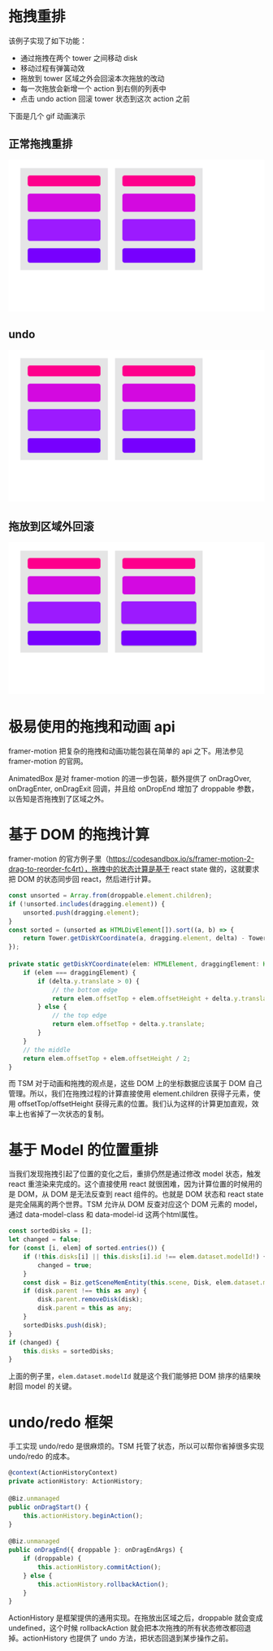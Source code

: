 # 拖拽重排

该例子实现了如下功能：

* 通过拖拽在两个 tower 之间移动 disk
* 移动过程有弹簧动效
* 拖放到 tower 区域之外会回滚本次拖放的改动
* 每一次拖放会新增一个 action 到右侧的列表中
* 点击 undo action 回滚 tower 状态到这次 action 之前

下面是几个 gif 动画演示

## 正常拖拽重排

![normal-drop](./normal-drop.gif)

## undo

![undo](./undo.gif)

## 拖放到区域外回滚

![drop-outside](./drop-outside.gif)

# 极易使用的拖拽和动画 api

framer-motion 把复杂的拖拽和动画功能包装在简单的 api 之下。用法参见 framer-motion 的官网。

AnimatedBox 是对 framer-motion 的进一步包装，额外提供了 onDragOver, onDragEnter, onDragExit 回调，并且给 onDropEnd 增加了 droppable 参数，以告知是否拖拽到了区域之外。

# 基于 DOM 的拖拽计算

framer-motion 的官方例子里（https://codesandbox.io/s/framer-motion-2-drag-to-reorder-fc4rt），拖拽中的状态计算是基于 react state 做的，这就要求把 DOM 的状态同步回 react，然后进行计算。

```ts
const unsorted = Array.from(droppable.element.children);
if (!unsorted.includes(dragging.element)) {
    unsorted.push(dragging.element);
}
const sorted = (unsorted as HTMLDivElement[]).sort((a, b) => {
    return Tower.getDiskYCoordinate(a, dragging.element, delta) - Tower.getDiskYCoordinate(b, dragging.element, delta);
});

private static getDiskYCoordinate(elem: HTMLElement, draggingElement: HTMLElement, delta: BoxDelta) {
    if (elem === draggingElement) {
        if (delta.y.translate > 0) {
            // the bottom edge
            return elem.offsetTop + elem.offsetHeight + delta.y.translate;
        } else {
            // the top edge
            return elem.offsetTop + delta.y.translate;
        }
    }
    // the middle
    return elem.offsetTop + elem.offsetHeight / 2;
}
```

而 TSM 对于动画和拖拽的观点是，这些 DOM 上的坐标数据应该属于 DOM 自己管理。所以，我们在拖拽过程的计算直接使用 element.children 获得子元素，使用 offsetTop/offsetHeight 获得元素的位置。我们认为这样的计算更加直观，效率上也省掉了一次状态的复制。

# 基于 Model 的位置重排

当我们发现拖拽引起了位置的变化之后，重排仍然是通过修改 model 状态，触发 react 重渲染来完成的。这个直接使用 react 就很困难，因为计算位置的时候用的是 DOM，从 DOM 是无法反查到 react 组件的。也就是 DOM 状态和 react state 是完全隔离的两个世界。TSM 允许从 DOM 反查对应这个 DOM 元素的 model，通过 data-model-class 和 data-model-id 这两个html属性。

```ts
const sortedDisks = [];
let changed = false;
for (const [i, elem] of sorted.entries()) {
    if (!this.disks[i] || this.disks[i].id !== elem.dataset.modelId!) {
        changed = true;
    }
    const disk = Biz.getSceneMemEntity(this.scene, Disk, elem.dataset.modelId!);
    if (disk.parent !== this as any) {
        disk.parent.removeDisk(disk);
        disk.parent = this as any;
    }
    sortedDisks.push(disk);
}
if (changed) {
    this.disks = sortedDisks;
}
```

上面的例子里，`elem.dataset.modelId` 就是这个我们能够把 DOM 排序的结果映射回 model 的关键。

# undo/redo 框架

手工实现 undo/redo 是很麻烦的。TSM 托管了状态，所以可以帮你省掉很多实现 undo/redo 的成本。

```ts
@context(ActionHistoryContext)
private actionHistory: ActionHistory;

@Biz.unmanaged
public onDragStart() {
    this.actionHistory.beginAction();
}

@Biz.unmanaged
public onDragEnd({ droppable }: onDragEndArgs) {
    if (droppable) {
        this.actionHistory.commitAction();
    } else {
        this.actionHistory.rollbackAction();
    }
}
```

ActionHistory 是框架提供的通用实现。在拖放出区域之后，droppable 就会变成 undefined，这个时候 rollbackAction 就会把本次拖拽的所有状态修改都回退掉。actionHistory 也提供了 undo 方法，把状态回退到某步操作之前。